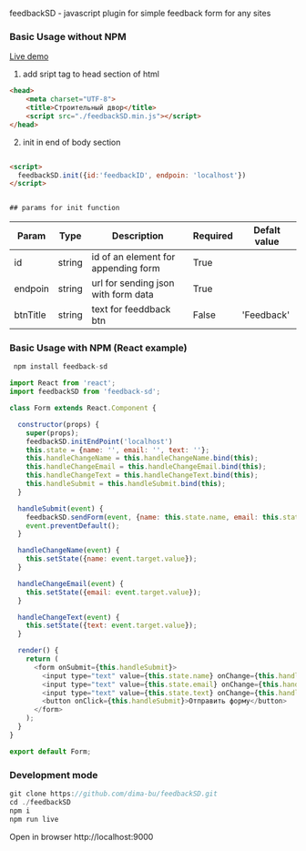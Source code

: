 feedbackSD - javascript plugin for simple feedback form for any sites

### Basic Usage without NPM

[Live demo](//http://dima-bu.github.io/feedback-sd/index.html)

1) аdd sript tag to head section of html

```html
<head>
    <meta charset="UTF-8">
    <title>Строительный двор</title>
    <script src="./feedbackSD.min.js"></script>
</head>
```

2) init in end of body section

```html

<script>
  feedbackSD.init({id:'feedbackID', endpoin: 'localhost'})
</script>


## params for init function
```
| Param          	     | Type               | Description                         | Required  | Defalt value  |
|------------------------|--------------------|------------------------------------ | --------- |-------------- |
| id 	                 | string 	          | id of an element for appending form | True      |               |
| endpoin 	             | string 	          | url for sending json with form data | True      |               |
| btnTitle 	             | string 	          | text for feeddback btn              | False     | 'Feedback'    |


### Basic Usage with NPM (React example)


```javascript
 npm install feedback-sd
```

```javascript
import React from 'react';
import feedbackSD from 'feedback-sd';

class Form extends React.Component {

  constructor(props) {
    super(props);
    feedbackSD.initEndPoint('localhost')
    this.state = {name: '', email: '', text: ''};
    this.handleChangeName = this.handleChangeName.bind(this);
    this.handleChangeEmail = this.handleChangeEmail.bind(this);
    this.handleChangeText = this.handleChangeText.bind(this);
    this.handleSubmit = this.handleSubmit.bind(this);
  }

  handleSubmit(event) {
    feedbackSD.sendForm(event, {name: this.state.name, email: this.state.email, text: this.state.text})
    event.preventDefault();
  }

  handleChangeName(event) {
    this.setState({name: event.target.value});
  }

  handleChangeEmail(event) {
    this.setState({email: event.target.value});
  }

  handleChangeText(event) {
    this.setState({text: event.target.value});
  }

  render() {
    return (
      <form onSubmit={this.handleSubmit}>
        <input type="text" value={this.state.name} onChange={this.handleChangeName} />
        <input type="text" value={this.state.email} onChange={this.handleChangeEmail} />
        <input type="text" value={this.state.text} onChange={this.handleChangeText} />
        <button onClick={this.handleSubmit}>Отправить форму</button>
      </form>
    );
  }
}

export default Form;
```


### Development mode

```javascript
git clone https://github.com/dima-bu/feedbackSD.git
cd ./feedbackSD
npm i
npm run live
```

Open in browser http://localhost:9000
